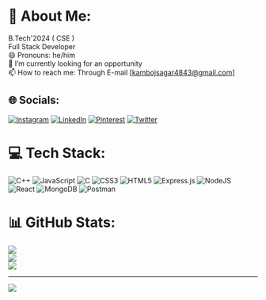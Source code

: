 # 💫 About Me:
B.Tech'2024 ( CSE )<br> Full Stack Developer<br>😄 Pronouns: he/him<br>🌱 I’m currently looking for an opportunity<br>📫 How to reach me: Through E-mail [kambojsagar4843@gmail.com]


## 🌐 Socials:
[![Instagram](https://img.shields.io/badge/Instagram-%23E4405F.svg?logo=Instagram&logoColor=white)](https://instagram.com/sagar_kamboj9192) [![LinkedIn](https://img.shields.io/badge/LinkedIn-%230077B5.svg?logo=linkedin&logoColor=white)](https://linkedin.com/in/sagar-kamboj9192) [![Pinterest](https://img.shields.io/badge/Pinterest-%23E60023.svg?logo=Pinterest&logoColor=white)](https://pinterest.com/kambojsagar4843) [![Twitter](https://img.shields.io/badge/Twitter-%231DA1F2.svg?logo=Twitter&logoColor=white)](https://twitter.com/SagarKamboj9192) 

# 💻 Tech Stack:
![C++](https://img.shields.io/badge/c++-%2300599C.svg?style=flat-square&logo=c%2B%2B&logoColor=white) ![JavaScript](https://img.shields.io/badge/javascript-%23323330.svg?style=flat-square&logo=javascript&logoColor=%23F7DF1E) ![C](https://img.shields.io/badge/c-%2300599C.svg?style=flat-square&logo=c&logoColor=white) ![CSS3](https://img.shields.io/badge/css3-%231572B6.svg?style=flat-square&logo=css3&logoColor=white) ![HTML5](https://img.shields.io/badge/html5-%23E34F26.svg?style=flat-square&logo=html5&logoColor=white) ![Express.js](https://img.shields.io/badge/express.js-%23404d59.svg?style=flat-square&logo=express&logoColor=%2361DAFB) ![NodeJS](https://img.shields.io/badge/node.js-6DA55F?style=flat-square&logo=node.js&logoColor=white) ![React](https://img.shields.io/badge/react-%2320232a.svg?style=flat-square&logo=react&logoColor=%2361DAFB) ![MongoDB](https://img.shields.io/badge/MongoDB-%234ea94b.svg?style=flat-square&logo=mongodb&logoColor=white) ![Postman](https://img.shields.io/badge/Postman-FF6C37?style=flat-square&logo=postman&logoColor=white)
# 📊 GitHub Stats:
![](https://github-readme-stats.vercel.app/api?username=sagarkamboj9192&theme=dark&hide_border=true&include_all_commits=false&count_private=false)<br/>
![](https://github-readme-streak-stats.herokuapp.com/?user=sagarkamboj9192&theme=dark&hide_border=true)<br/>
![](https://github-readme-stats.vercel.app/api/top-langs/?username=sagarkamboj9192&theme=dark&hide_border=true&include_all_commits=false&count_private=false&layout=compact)

---
[![](https://visitcount.itsvg.in/api?id=sagarkamboj9192&icon=0&color=0)](https://visitcount.itsvg.in)

<!-- Proudly created with GPRM ( https://gprm.itsvg.in ) -->
